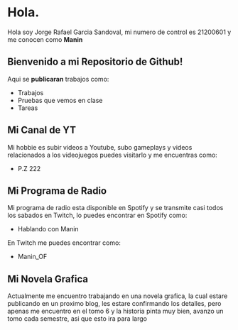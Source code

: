 # Hola.

Hola soy Jorge Rafael Garcia Sandoval, mi numero de control es 21200601 y me conocen como **Manin**

## Bienvenido a mi Repositorio de Github!

Aqui se **publicaran** trabajos como:

- Trabajos
- Pruebas que vemos en clase
- Tareas


## Mi Canal de YT

Mi hobbie es subir videos a Youtube, subo gameplays y videos relacionados a los videojuegos puedes visitarlo y me encuentras como:

- P.Z 222

## Mi Programa de Radio

Mi programa de radio esta disponible en Spotify y se transmite casi todos los sabados en Twitch, lo puedes encontrar en Spotify como:

- Hablando con Manin

En Twitch me puedes encontrar como:

- Manin_OF

## Mi Novela Grafica

Actualmente me encuentro trabajando en una novela grafica, la cual estare publicando en un proximo blog, les estare confirmando los detalles, pero apenas me encuentro en el tomo 6 y la historia pinta muy bien, avanzo un tomo cada semestre, asi que esto ira para largo

